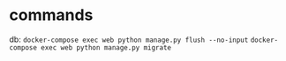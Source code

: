 # commands

db:
`docker-compose exec web python manage.py flush --no-input`
`docker-compose exec web python manage.py migrate`
